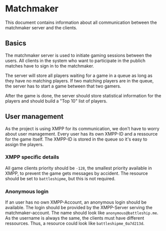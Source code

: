 # Matchmaker

This document contains information about all communication between the matchmaker server and the clients.

## Basics

The matchmaker server is used to initiate gaming sessions between the users. All clients in the system who want to participate in the publich matches have to sign in to the matchmaker.

The server will store all players waiting for a game in a queue as long as they have no matching players. If two matching players are in the queue, the server has to start a game between that two gamers.

After the game is done, the server should store statistical information for the players and should build a "Top 10" list of players.

## User management

As the project is using XMPP for its communication, we don't have to worry about user management. Every user has its own XMPP-ID and a ressource for the game itself. The XMPP-ID is stored in the queue so it's easy to assign the players.


### XMPP specific details

All game clients priority should be ```-128```, the smallest priority available in XMPP, to prevent the game gets messages by accident. The resource should be set to ```battleshipme```, but this is not required.

### Anonymous login

If an user has no own XMPP-Account, an anonymous login should be available. The login should be provided by the XMPP-Server serving the matchmaker-account. The name should look like ```anonymous@battleship.me```. As the username is always the same, the clients must have different ressources. Thus, a resource could look like ```battleshipme_0a7d213d```.

